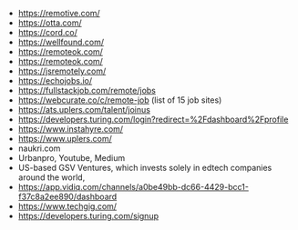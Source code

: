 -	https://remotive.com/
-	https://otta.com/
-	https://cord.co/
-	https://wellfound.com/
-	https://remoteok.com/
-	https://remoteok.com/
-	https://jsremotely.com/
-	https://echojobs.io/
-	https://fullstackjob.com/remote/jobs
-	https://webcurate.co/c/remote-job (list of 15 job sites)
-	https://ats.uplers.com/talent/joinus
-	https://developers.turing.com/login?redirect=%2Fdashboard%2Fprofile
-   https://www.instahyre.com/
-   https://www.uplers.com/
-	naukri.com
-	Urbanpro, Youtube, Medium
-	US-based GSV Ventures, which invests solely in edtech companies around the world,
-	https://app.vidiq.com/channels/a0be49bb-dc66-4429-bcc1-f37c8a2ee890/dashboard
-   https://www.techgig.com/
-   https://developers.turing.com/signup